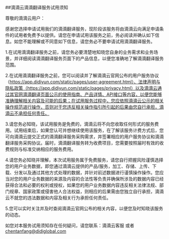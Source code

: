 ##滴滴云滴滴翻译服务试用须知

尊敬的滴滴云用户：

感谢您选择申请试用我们的滴滴翻译服务，现阶段该服务将由滴滴云向满足申请条件的试用者免费予以提供。请您在申请试用该服务之前，务必阅读并确认如下信息。如您不能理解或不同意如下信息，请您务必不要申请试用滴滴翻译服务。

1.在试用滴滴翻译服务之前，请您务必要清楚地知晓您自身的业务需求和业务场景，并详细阅读滴滴翻译服务页面下的产品信息，以便您准确地了解滴滴翻译服务范围。

2.在试用滴滴翻译服务之前，您可以阅读并了解滴滴云官网公布的用户服务协议（https://app.didiyun.com/static/pages/user-agreement.html）、法律声明与隐私政策（https://app.didiyun.com/static/pages/privacy.html）以及滴滴云通过其官网滴滴翻译页面公示的使用指南、产品详情、API接口等内容，以便您能够准确理解相关内容及可能的后果；在试用服务过程中，您应依照滴滴云公示的相关操作规范进行操作，否则对于您违反相关操作指引所引起的后果由您自行承担，滴滴云不承担任何责任。

3.请您务必知晓，该试用服务是免费的，滴滴云将不向您收取任何形式的服务费用。试用结束后，如果您认可并想继续使用该服务，在了解该服务计费方式后，您可向滴滴云提交正式的滴滴翻译服务采购需求，并签署相应的用户服务协议和滴滴翻译服务采购协议。届时，滴滴翻译服务转为收费项目，您需要按照届时有效的收费规则与标准交纳相应的服务费用。

4.请您务必知晓并理解，本次试用服务属于免费服务，请您自行把握风险谨慎选择您的用户业务数据，即您通过滴滴云提供的产品/服务，加工、存储、上传、下载、分发以及通过其他方式处理的数据，并针对前述数据进行谨慎操作操作。您应当对您的用户业务数据的来源及内容的合法性等负责并确保所涉及的数据内容已经获得合法和必要的权利或授权，如果您的用户业务数据内容违反相关法律法规、部门规章、国家政策或侵害他人合法权益，则相应的后果需由您独立自行承担，滴滴云不就您的违法数据和内容及相关行为承担任何责任。

5.您可以实时关注并及时查阅滴滴云官网公布的相关内容，以便您及时知晓该服务的动态。

如您对本服务试用须知存在任何疑问，请您联系：滴滴云客服 或者 chentanfang@didiglobal.com
